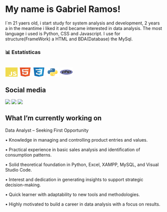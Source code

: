 #  My name is Gabriel Ramos!

I`m 21 yaers old, i start study for system analysis and development, 2 years a in the meantime i liked it and became interested in data analysis.
The most language i used is Python, CSS and Javascript. I use for structure(FrameWork) a HTML and BDA(Database) the MySql.



### 📊 Estatísticas

<div style="display: inline_block"><br>
  
  <img align="center" alt="Gaab-Js" height="30" width="40" src="https://raw.githubusercontent.com/devicons/devicon/master/icons/javascript/javascript-plain.svg">
  <img align="center" alt="Gaab-HTML" height="30" width="40" src="https://raw.githubusercontent.com/devicons/devicon/master/icons/html5/html5-original.svg">
  <img align="center" alt="Gaab-CSS" height="30" width="40" src="https://raw.githubusercontent.com/devicons/devicon/master/icons/css3/css3-original.svg">
  <img align="center" alt="Gaab-Python" height="30" width="40" src="https://raw.githubusercontent.com/devicons/devicon/master/icons/python/python-original.svg">
  <img align="center" alt="Gaab-Php" height="30" width="40" src="https://raw.githubusercontent.com/devicons/devicon/master/icons/php/php-original.svg">
  
</div>

  
  ## Social media
  
  <div> 
    
  <a href="https://www.instagram.com/gabriel_ramos_9" target="_blank"><img src="https://img.shields.io/badge/-Instagram-%23E4405F?style=for-the-badge&logo=instagram&logoColor=white" target="_blank"></a>
  <a href = "mailto:gabriel.ramos.cruz079@gmail.com.com"><img src="https://img.shields.io/badge/-Gmail-%23333?style=for-the-badge&logo=gmail&logoColor=white" target="_blank"></a>
  <a href="https://www.linkedin.com/in/gabriel-ramos-50a081357/" target="_blank"><img src="https://img.shields.io/badge/-LinkedIn-%230077B5?style=for-the-badge&logo=linkedin&logoColor=white" target="_blank"></a> 
  
</div>

  ## What I’m currently working on

  Data Analyst – Seeking First Opportunity
<p> •	Knowledge in managing and controlling product entries and values. </p>
<p> •	Practical experience in basic sales analysis and identification of consumption patterns. </p>
<p> •	Solid theoretical foundation in Python, Excel, XAMPP, MySQL, and Visual Studio Code. </p>
<p> •	Interest and dedication in generating insights to support strategic decision-making. </p>
<p> •	Quick learner with adaptability to new tools and methodologies. </p>
<p> •	Highly motivated to build a career in data analysis with a focus on results. </p>

